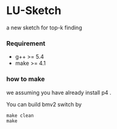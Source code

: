 # LU-Sketch
a new sketch for top-k finding



### Requirement

- g++ >= 5.4
- make >= 4.1



### how to make

we assuming you have already  install p4 .

You can build bmv2 switch by

```
make clean
make
```

